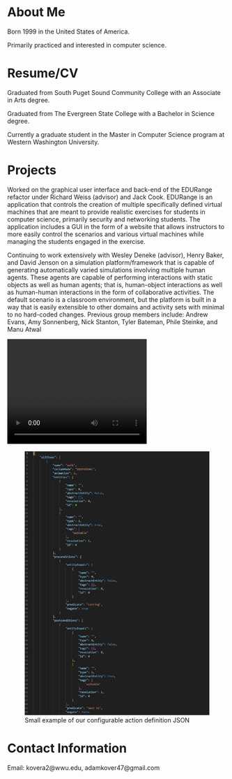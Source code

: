 <h1 id="about-me">About Me</h1>
<p>Born 1999 in the United States of America.</p>
<p>Primarily practiced and interested in computer science.</p>
<h1 id="resume">Resume/CV</h1>
<p>Graduated from South Puget Sound Community College with an Associate in Arts degree.</p>
<p>Graduated from The Evergreen State College with a Bachelor in Science degree.</p>
<p>Currently a graduate student in the Master in Computer Science program at Western Washington University.</p>
<h1 id="projects">Projects</h1>
<p>Worked on the graphical user interface and back-end of the EDURange refactor under Richard Weiss (advisor) and Jack Cook. EDURange is an application that controls the creation of multiple specifically defined virtual machines that are meant to provide realistic exercises for students in computer science, primarily security and networking students. The application includes a GUI in the form of a website that allows instructors to more easily control the scenarios and various virtual machines while managing the students engaged in the exercise.</p>
<p>Continuing to work extensively with Wesley Deneke (advisor), Henry Baker, and David Jenson on a simulation platform/framework that is capable of generating automatically varied simulations involving multiple human agents. These agents are capable of performing interactions with static objects as well as human agents; that is, human-object interactions as well as human-human interactions in the form of collaborative activities. The default scenario is a classroom environment, but the platform is built in a way that is easily extensible to other domains and activity sets with minimal to no hard-coded changes. Previous group members include: Andrew Evans, Amy Sonnenberg, Nick Stanton, Tyler Bateman, Phile Steinke, and Manu Atwal</p>
<video width="320" height="240" controls>
	<source src="./assets/KoverSimulationExample.mp4" type="video/mp4">
Your browser does not support the video tag
</video>
<figure>
	<img src="./assets/KoverJSONExample.JPG" alt="JSON configuration example for action specification">
	<figcaption>Small example of our configurable action definition JSON</figcaption>
</figure>
<h1 id="contact-information">Contact Information</h1>
<p>Email: kovera2@wwu.edu, adamkover47@gmail.com</p>